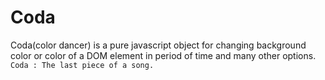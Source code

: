 # Coda
Coda(color dancer) is a pure javascript object for changing background color or color of a DOM element in period of time and many other options.
`Coda : The last piece of a song.`
